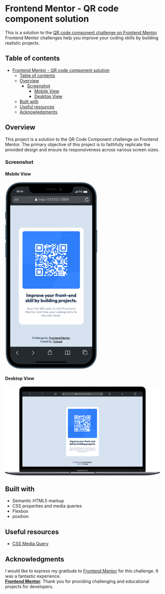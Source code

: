 # Frontend Mentor - QR code component solution

This is a solution to the [QR code component challenge on Frontend Mentor](https://www.frontendmentor.io/challenges/qr-code-component-iux_sIO_H). Frontend Mentor challenges help you improve your coding skills by building realistic projects.

## Table of contents

- [Frontend Mentor - QR code component solution](#frontend-mentor---qr-code-component-solution)
  - [Table of contents](#table-of-contents)
  - [Overview](#overview)
    - [Screenshot](#screenshot)
      - [Mobile View](#mobile-view)
      - [Desktop View](#desktop-view)
  - [Built with](#built-with)
  - [Useful resources](#useful-resources)
  - [Acknowledgments](#acknowledgments)

## Overview

This project is a solution to the QR Code Component challenge on Frontend Mentor. The primary objective of this project is to faithfully replicate the provided design and ensure its responsiveness across various screen sizes.

### Screenshot

#### Mobile View

  <img src="./images/mobile.png" width="300">

#### Desktop View

  <img src="./images/Laptop.png" width="1200">

## Built with

- Semantic HTML5 markup
- CSS properties and media queries
- Flexbox
- position

## Useful resources

- [CSS Media Query](https://css-tricks.com/a-complete-guide-to-css-media-queries/)

## Acknowledgments

I would like to express my gratitude to [Frontend Mentor](https://www.frontendmentor.io/home) for this challenge. It was a fantastic experience.  
**[Frontend Mentor](https://www.frontendmentor.io/)**: Thank you for providing challenging and educational projects for developers.
